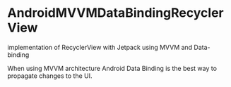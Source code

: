 # AndroidMVVMDataBindingRecyclerView

implementation of RecyclerView with Jetpack using MVVM and Data-binding

When using MVVM architecture Android Data Binding is the best way to propagate changes to the UI.
